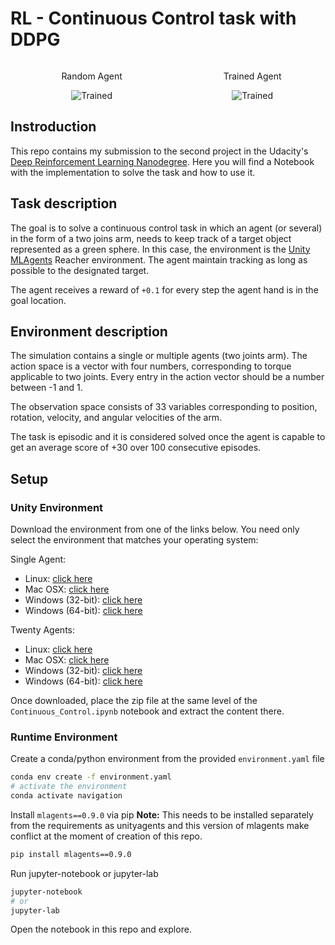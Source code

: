 # RL - Continuous Control task with DDPG

<div style="width: 100%; display: table;">
    <div style="text-align:center; display: table-row;">
        <div style="display: table-cell; padding-right: 10px;"> <p>Random Agent</p>
		<img src="./media/random-agent.gif" alt="Trained"
			title="Continuous Control - Random Agent"/> 
		</div>
        <div style="display: table-cell;"> 
		<p>Trained Agent</p>
		<img src="./media/trained-agent.gif" alt="Trained"
			title="Continous Control - Trained Agent"/>		
		</div>
    </div>
</div>

## Instroduction
This repo contains my submission to the second project in the Udacity's [Deep Reinforcement Learning Nanodegree](https://www.udacity.com/course/deep-reinforcement-learning-nanodegree--nd893). Here you will find a Notebook with the implementation to solve the task and how to use it.

## Task description
The goal is to solve a continuous control task in which an agent (or several) in the form of a two joins arm, needs to keep track of a target object represented as a green sphere. In this case, the environment is the [Unity MLAgents](https://unity.com/products/machine-learning-agents) Reacher environment. The agent maintain tracking as long as possible to the designated target.

The agent receives a reward of `+0.1` for every step the agent hand is in the goal location.

## Environment description

The simulation contains a single or multiple agents (two joints arm). The action space is a vector with four numbers, corresponding to torque applicable to two joints. Every entry in the action vector should be a number between -1 and 1.

The observation space consists of 33 variables corresponding to position, rotation, velocity, and angular velocities of the arm.

The task is episodic and it is considered solved once the agent is capable to get an average score of +30 over 100 consecutive episodes.

## Setup

### Unity Environment
Download the environment from one of the links below. You need only select the environment that matches your operating system:

Single Agent: 

- Linux: [click here](https://s3-us-west-1.amazonaws.com/udacity-drlnd/P2/Reacher/one_agent/Reacher_Linux.zip)
- Mac OSX: [click here](https://s3-us-west-1.amazonaws.com/udacity-drlnd/P2/Reacher/one_agent/Reacher.app.zip)
- Windows (32-bit): [click here](https://s3-us-west-1.amazonaws.com/udacity-drlnd/P2/Reacher/one_agent/Reacher_Windows_x86.zip)
- Windows (64-bit): [click here](https://s3-us-west-1.amazonaws.com/udacity-drlnd/P2/Reacher/one_agent/Reacher_Windows_x86_64.zip)

Twenty Agents:

- Linux: [click here](https://s3-us-west-1.amazonaws.com/udacity-drlnd/P2/Reacher/Reacher_Linux.zip)
- Mac OSX: [click here](https://s3-us-west-1.amazonaws.com/udacity-drlnd/P2/Reacher/Reacher.app.zip)
- Windows (32-bit): [click here](https://s3-us-west-1.amazonaws.com/udacity-drlnd/P2/Reacher/Reacher_Windows_x86.zip)
- Windows (64-bit): [click here](https://s3-us-west-1.amazonaws.com/udacity-drlnd/P2/Reacher/Reacher_Windows_x86_64.zip)

Once downloaded, place the zip file at the same level of the `Continuous_Control.ipynb` notebook and extract the content there.

### Runtime Environment
Create a conda/python environment from the provided `environment.yaml` file
```bash
conda env create -f environment.yaml
# activate the environment
conda activate navigation
```
Install `mlagents==0.9.0` via pip
**Note:** This needs to be installed separately from the requirements as unityagents and this version of mlagents make conflict at the moment of creation of this repo.
```bash
pip install mlagents==0.9.0
```
Run jupyter-notebook or jupyter-lab
```bash
jupyter-notebook
# or
jupyter-lab
```
Open the notebook in this repo and explore.




